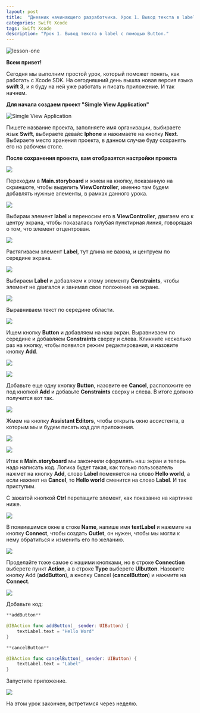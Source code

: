 ```yaml
---
layout: post
title:  "Дневник начинающего разработчика. Урок 1. Вывод текста в label с помощью Button."
categories: Swift Xcode
tags: Swift Xcode
description: "Урок 1. Вывод текста в label с помощью Button."
---
```


![lesson-one](http://s011.radikal.ru/i318/1610/d7/68e7ebe990b6.jpg)

**Всем привет!**

Сегодня мы выполним простой урок, который поможет понять, как работать с Xcode SDK.
На сегодняшний день вышла новая версия языка **swift 3**, и я буду на ней уже
работать и писать приложение. И так начнем.

**Для начала создаем проект "Simgle View Application"**

![Simgle View Application](http://s017.radikal.ru/i428/1610/40/ca0ff45b8692.jpg)

Пишете название проекта, заполняете имя организации, выбираете язык **Swift**,
выбираете девайс **Iphone** и нажимаете на кнопку **Next**. Выбираете место
хранения проекта, в данном случае буду сохранять его на рабочем столе.

**После сохранения проекта, вам отобразятся настройки проекта**

![](http://i056.radikal.ru/1610/fb/61d5f0e47ad5.jpg)

Переходим в **Main.storyboard** и жмем на кнопку, показанную на скриншоте, чтобы
выделить **ViewController**, именно там будем добавлять нужные элементы,
в рамках данного урока.

![](http://s06.radikal.ru/i179/1610/66/5f3fcbb86d64.jpg)

Выбирам элемент **label** и переносим его в **ViewController**, двигаем его к
центру экрана, чтобы показалась голубая пунктирная линия, говорящая о том,
что элемент отцентрован.

![](http://s018.radikal.ru/i500/1610/ad/cf4c9ee14e70.jpg)

Растягиваем элемент **Label**, тут длина не важна, и центруем по середине экрана.

![](http://s020.radikal.ru/i718/1610/a2/f845ecfbd306.jpg)

Выбираем **Label** и добавляем к этому элементу **Constraints**, чтобы
элемент не двигался и занимал свое положение на экране.

![](http://s017.radikal.ru/i404/1610/16/aa9224baad3b.jpg)

Выравниваем текст по середине области.

![](http://s013.radikal.ru/i323/1610/87/be9ceec4a20f.jpg)

Ищем кнопку  **Button** и добавляем на наш экран. Выравниваем по середине
и добавляем **Constraints** сверху и слева. Кликните несколько раз на кнопку,
чтобы появился режим редактирования, и назовите кнопку **Add**.

![](http://s014.radikal.ru/i328/1610/33/be94aec791f4.jpg)

![](http://s41.radikal.ru/i094/1610/f9/a83faf3f0a4d.jpg)

Добавьте еще одну кнопку **Button**, назовите ее **Cancel**, расположите ее
под кнопкой **Add** и добавьте **Constraints** сверху и слева.
В итоге должно получится вот так.

![](http://s019.radikal.ru/i640/1610/63/815042d440be.jpg)

Жмем на кнопку **Assistant Editors**, чтобы открыть окно ассистента, в которым
мы и будем писать код для приложения.

![](http://s019.radikal.ru/i605/1610/89/cd1ec7299aad.jpg)

![](http://s018.radikal.ru/i526/1610/d4/714560dda9af.jpg)

Итак в **Main.storyboard** мы закончили оформлять наш экран и теперь надо написать код.
Логика будет такая, как только пользователь нажмет на кнопку **Add**, слово **Label**
поменяется на слово **Hello world**, а если нажмет на **Cancel**, то **Hello world**
сменится на слово **Label**. И так приступим.

С зажатой кнопкой **Ctrl** перетащите элемент, как показанно на картинке ниже.

![](http://s019.radikal.ru/i639/1610/15/e179128a743e.jpg)

В появившимся окне в стоке **Name**, напише имя **textLabel** и нажмите на кнопку
**Connect**, чтобы создать **Outlet**, он нужен, чтобы мы могли к нему обратиться
и изменить его по желанию.

![](http://s41.radikal.ru/i091/1610/9a/93f9c2b6390f.jpg)

Проделайте тоже самое с нашими кнопками, но в строке **Connection** выберете пункт
**Action**, а в строке **Type** выберете **UIbutton**. Назовите кнопку Add
(**addButton**), а кнопку Cancel (**cancelButton**)  и нажмите на **Connect**.

![](http://s017.radikal.ru/i420/1610/c1/e85919a02177.jpg)

Добавьте код:

```swift
**addButton**

@IBAction func addButton(_ sender: UIButton) {
	textLabel.text = "Hello Word"
}

**cancelButton**

@IBAction func cancelButton(_ sender: UIButton) {
	textLabel.text = "Label"
}
```

Запустите приложение.

![](http://s018.radikal.ru/i517/1610/b0/5fcc9524436b.gif)

На этом урок закончен, встретимся через неделю.


